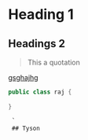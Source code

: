 <!-- Heading -->
# Heading 1
## Headings 2

<!--  -->
>This a quotation

[gsghajhg](https://www.google.com)
<!--  -->

```java
public class raj {
    
}

 `
 ## Tyson
